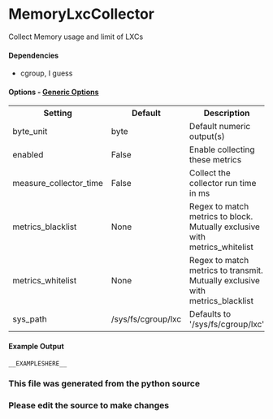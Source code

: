 MemoryLxcCollector
=====

Collect Memory usage and limit of LXCs

#### Dependencies
 * cgroup, I guess


#### Options - [Generic Options](Configuration)

<table><tr><th>Setting</th><th>Default</th><th>Description</th><th>Type</th></tr>
<tr><td>byte_unit</td><td>byte</td><td>Default numeric output(s)</td><td>str</td></tr>
<tr><td>enabled</td><td>False</td><td>Enable collecting these metrics</td><td>bool</td></tr>
<tr><td>measure_collector_time</td><td>False</td><td>Collect the collector run time in ms</td><td>bool</td></tr>
<tr><td>metrics_blacklist</td><td>None</td><td>Regex to match metrics to block. Mutually exclusive with metrics_whitelist</td><td>NoneType</td></tr>
<tr><td>metrics_whitelist</td><td>None</td><td>Regex to match metrics to transmit. Mutually exclusive with metrics_blacklist</td><td>NoneType</td></tr>
<tr><td>sys_path</td><td>/sys/fs/cgroup/lxc</td><td>Defaults to '/sys/fs/cgroup/lxc'</td><td>str</td></tr>
</table>

#### Example Output

```
__EXAMPLESHERE__
```

### This file was generated from the python source
### Please edit the source to make changes

